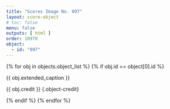 ```yaml
---
title: "Scores Image No. 097"
layout: score-object
# toc: false
menu: false
outputs: [ html ]
order: 10970
object:
  - id: "097"
---
```


{% for obj in objects.object_list %}
{% if obj.id == object[0].id %}

{{ obj.extended_caption }}

{{ obj.credit }} {.object-credit}

{% endif %}
{% endfor %}
